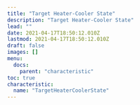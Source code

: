 ```yaml
---
title: "Target Heater-Cooler State"
description: "Target Heater-Cooler State"
lead: ""
date: 2021-04-17T18:50:12.010Z
lastmod: 2021-04-17T18:50:12.010Z
draft: false
images: []
menu:
  docs:
    parent: "characteristic"
toc: true
characteristic:
  name: "TargetHeaterCoolerState"
---
```


